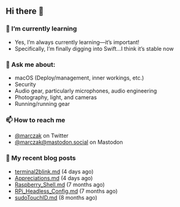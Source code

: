 ## Hi there 👋


### 🌱 I’m currently learning
- Yes, I’m always currently learning—it’s important!
- Specifically, I’m finally digging into Swift...I think it’s stable now
### 💬 Ask me about:
- macOS (Deploy/management, inner workings, etc.)
- Security
- Audio gear, particularly microphones, audio engineering
- Photography, light, and cameras
- Running/running gear
### 📫 How to reach me
- [@marczak](https://twitter.com/marczak) on Twitter
- [@marczak@mastodon.social](https://mastodon.social/@marczak) on Mastodon
### 📜 My recent blog posts

- [terminal2blink.md](http://www.radiotope.com/blog?p=posts/2020/07/30/terminal2blink.md) (4 days ago)
- [Appreciations.md](http://www.radiotope.com/blog?p=posts/2020/07/30/Appreciations.md) (4 days ago)
- [Raspberry_Shell.md](http://www.radiotope.com/blog?p=posts/2020/01/01/Raspberry_Shell.md) (7 months ago)
- [RPi_Headless_Config.md](http://www.radiotope.com/blog?p=posts/2019/12/31/RPi_Headless_Config.md) (7 months ago)
- [sudoTouchID.md](http://www.radiotope.com/blog?p=posts/2019/10/02/sudoTouchID.md) (8 months ago)
